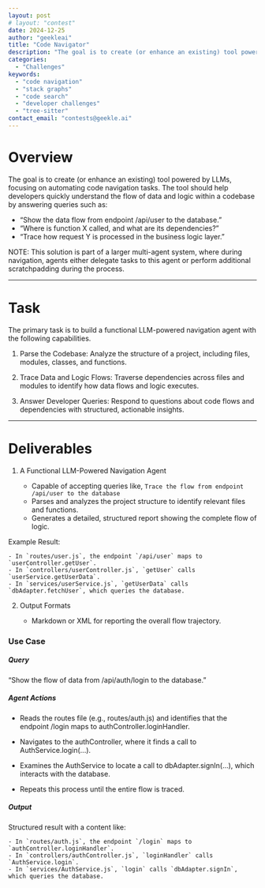 ```yaml
---
layout: post
# layout: "contest"
date: 2024-12-25
author: "geekleai"
title: "Code Navigator"
description: "The goal is to create (or enhance an existing) tool powered by LLMs, focusing on automating code navigation tasks."
categories: 
  - "Challenges"
keywords:
  - "code navigation"
  - "stack graphs"
  - "code search"
  - "developer challenges"
  - "tree-sitter"
contact_email: "contests@geekle.ai"
---
```


# Overview
The goal is to create (or enhance an existing) tool powered by LLMs, focusing on automating code navigation tasks. The tool should help developers quickly understand the flow of data and logic within a codebase by answering queries such as:

- “Show the data flow from endpoint /api/user to the database.”
- “Where is function X called, and what are its dependencies?”
- “Trace how request Y is processed in the business logic layer.”

NOTE: This solution is part of a larger multi-agent system, where during navigation, agents either delegate tasks to this agent or perform additional scratchpadding during the process.

---

# Task
The primary task is to build a functional LLM-powered navigation agent with the following capabilities. 

1. Parse the Codebase: Analyze the structure of a project, including files, modules, classes, and functions.

2. Trace Data and Logic Flows: Traverse dependencies across files and modules to identify how data flows and logic executes.

3. Answer Developer Queries: Respond to questions about code flows and dependencies with structured, actionable insights.

---

# Deliverables
1. A Functional LLM-Powered Navigation Agent

   - Capable of accepting queries like, `Trace the flow from endpoint /api/user to the database`
   - Parses and analyzes the project structure to identify relevant files and functions.
   - Generates a detailed, structured report showing the complete flow of logic.

Example Result:
```
- In `routes/user.js`, the endpoint `/api/user` maps to `userController.getUser`.
- In `controllers/userController.js`, `getUser` calls `userService.getUserData`.
- In `services/userService.js`, `getUserData` calls `dbAdapter.fetchUser`, which queries the database.
```

2. Output Formats

   - Markdown or XML for reporting the overall flow trajectory.

### Use Case

##### **Query**

“Show the flow of data from /api/auth/login to the database.”

##### **Agent Actions**
   - Reads the routes file (e.g., routes/auth.js) and identifies that the endpoint /login maps to authController.loginHandler.

   - Navigates to the authController, where it finds a call to AuthService.login(...).

   - Examines the AuthService to locate a call to dbAdapter.signIn(...), which interacts with the database.

   - Repeats this process until the entire flow is traced.

##### Output

Structured result with a content like:
```
- In `routes/auth.js`, the endpoint `/login` maps to `authController.loginHandler`.
- In `controllers/authController.js`, `loginHandler` calls `AuthService.login`.
- In `services/AuthService.js`, `login` calls `dbAdapter.signIn`, which queries the database.
```